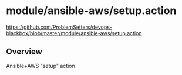 # module/ansible-aws/setup.action

https://github.com/ProblemSetters/devops-blackbox/blob/master/module/ansible-aws/setup.action

## Overview

Ansible+AWS "setup" action


